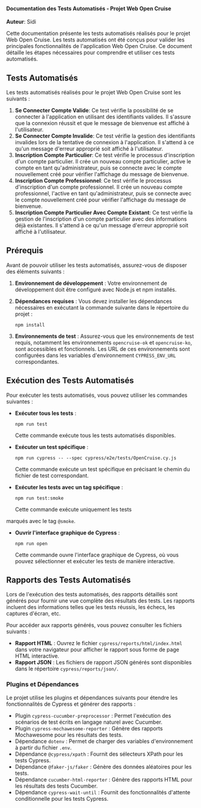#### Documentation des Tests Automatisés - Projet Web Open Cruise

**Auteur**: Sidi

Cette documentation présente les tests automatisés réalisés pour le projet Web Open Cruise. Les tests automatisés ont été conçus pour valider les principales fonctionnalités de l'application Web Open Cruise. Ce document détaille les étapes nécessaires pour comprendre et utiliser ces tests automatisés.

## Tests Automatisés

Les tests automatisés réalisés pour le projet Web Open Cruise sont les suivants :

1. **Se Connecter Compte Valide**: Ce test vérifie la possibilité de se connecter à l'application en utilisant des identifiants valides. Il s'assure que la connexion réussit et que le message de bienvenue est affiché à l'utilisateur.
2. **Se Connecter Compte Invalide**: Ce test vérifie la gestion des identifiants invalides lors de la tentative de connexion à l'application. Il s'attend à ce qu'un message d'erreur approprié soit affiché à l'utilisateur.
3. **Inscription Compte Particulier**: Ce test vérifie le processus d'inscription d'un compte particulier. Il crée un nouveau compte particulier, active le compte en tant qu'administrateur, puis se connecte avec le compte nouvellement créé pour vérifier l'affichage du message de bienvenue.
4. **Inscription Compte Professionnel**: Ce test vérifie le processus d'inscription d'un compte professionnel. Il crée un nouveau compte professionnel, l'active en tant qu'administrateur, puis se connecte avec le compte nouvellement créé pour vérifier l'affichage du message de bienvenue.
5. **Inscription Compte Particulier Avec Compte Existant**: Ce test vérifie la gestion de l'inscription d'un compte particulier avec des informations déjà existantes. Il s'attend à ce qu'un message d'erreur approprié soit affiché à l'utilisateur.

## Prérequis

Avant de pouvoir utiliser les tests automatisés, assurez-vous de disposer des éléments suivants :

1. **Environnement de développement** : Votre environnement de développement doit être configuré avec Node.js et npm installés.
2. **Dépendances requises** : Vous devez installer les dépendances nécessaires en exécutant la commande suivante dans le répertoire du projet :

   ```
   npm install
   ```
3. **Environnements de test** : Assurez-vous que les environnements de test requis, notamment les environnements `opencruise-ok` et `opencruise-ko`, sont accessibles et fonctionnels. Les URL de ces environnements sont configurées dans les variables d'environnement `CYPRESS_ENV_URL` correspondantes.

## Exécution des Tests Automatisés

Pour exécuter les tests automatisés, vous pouvez utiliser les commandes suivantes :

- **Exécuter tous les tests** :

  ```
  npm run test
  ```

  Cette commande exécute tous les tests automatisés disponibles.
- **Exécuter un test spécifique** :

  ```
  npm run cypress -- --spec cypress/e2e/tests/OpenCruise.cy.js
  ```

  Cette commande exécute un test spécifique en précisant le chemin du fichier de test correspondant.
- **Exécuter les tests avec un tag spécifique** :

  ```
  npm run test:smoke
  ```

  Cette commande exécute uniquement les tests

 marqués avec le tag `@smoke`.

- **Ouvrir l'interface graphique de Cypress** :

  ```
  npm run open
  ```

  Cette commande ouvre l'interface graphique de Cypress, où vous pouvez sélectionner et exécuter les tests de manière interactive.

## Rapports des Tests Automatisés

Lors de l'exécution des tests automatisés, des rapports détaillés sont générés pour fournir une vue complète des résultats des tests. Les rapports incluent des informations telles que les tests réussis, les échecs, les captures d'écran, etc.

Pour accéder aux rapports générés, vous pouvez consulter les fichiers suivants :

- **Rapport HTML** : Ouvrez le fichier `cypress/reports/html/index.html` dans votre navigateur pour afficher le rapport sous forme de page HTML interactive.
- **Rapport JSON** : Les fichiers de rapport JSON générés sont disponibles dans le répertoire `cypress/reports/json/`.

### **Plugins et Dépendances**

Le projet utilise les plugins et dépendances suivants pour étendre les fonctionnalités de Cypress et générer des rapports :

- Plugin `cypress-cucumber-preprocessor` : Permet l'exécution des scénarios de test écrits en langage naturel avec Cucumber.
- Plugin `cypress-mochawesome-reporter` : Génère des rapports Mochawesome pour les résultats des tests.
- Dépendance `dotenv` : Permet de charger des variables d'environnement à partir du fichier `.env`.
- Dépendance `@cypress/xpath` : Fournit des sélecteurs XPath pour les tests Cypress.
- Dépendance `@faker-js/faker` : Génère des données aléatoires pour les tests.
- Dépendance `cucumber-html-reporter` : Génère des rapports HTML pour les résultats des tests Cucumber.
- Dépendance `cypress-wait-until` : Fournit des fonctionnalités d'attente conditionnelle pour les tests Cypress.
